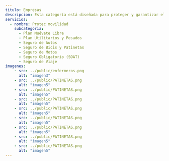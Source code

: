 ```yaml
---
titulo: Empresas
descripcion: Esta categoría está diseñada para proteger y garantizar el bienestar individual y familiar ante imprevistos que puedan afectar tu salud, seguridad o futuro financiero.
servicios:
  - nombre: Protec movilidad
    subcategoria:
      - Plan Muévete Libre
      - Plan Utilitarios y Pesados
      - Seguro de Autos
      - Seguro de Bicis y Patinetas
      - Seguro de Motos
      - Seguro Obligatorio (SOAT)
      - Seguro de Viaje
imagenes:
    - src: ../public/enfermeros.png
      alt: "imagen3"
    - src: ../public/PATINETAS.png
      alt: "imagen5"
    - src: ../public/PATINETAS.png
      alt: "imagen5"
    - src: ../public/PATINETAS.png
      alt: "imagen5"
    - src: ../public/PATINETAS.png
      alt: "imagen5"
    - src: ../public/PATINETAS.png
      alt: "imagen5"
    - src: ../public/PATINETAS.png
      alt: "imagen5"
    - src: ../public/PATINETAS.png
      alt: "imagen5"
    - src: ../public/PATINETAS.png
      alt: "imagen5"
---
```

